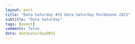```yaml
---
layout: post
title: "Data Saturday #31 Data Saturday Pordenone 2023"
subtitle: "Data Saturday"
tags: [event]
comments: false
data: datasaturday0031
---
```

